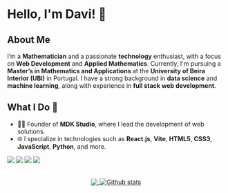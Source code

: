 # Hello, I'm Davi! 👋

## About Me

I’m a **Mathematician** and a passionate **technology** enthusiast, with a focus on **Web Development** and **Applied Mathematics**. Currently, I'm pursuing a **Master’s in Mathematics and Applications** at the **University of Beira Interior (UBI)** in Portugal. I have a strong background in **data science** and **machine learning**, along with experience in **full stack web development**.

## What I Do 🚀

- 🧑‍💻 Founder of **MDK Studio**, where I lead the development of web solutions.
- 🌐 I specialize in technologies such as **React.js**, **Vite**, **HTML5**, **CSS3**, **JavaScript**, **Python**, and more.

<p align="left">
  <a href="https://github.com/davikomura" alt="Github">
  <img src="https://img.shields.io/badge/GitHub-100000?style=for-the-badge&logo=github&logoColor=white&link=https://github.com/davikomura" /></a>

  <a href="https://www.linkedin.com/in/davikomura-2099/" alt="Linkedin">
  <img src="https://img.shields.io/badge/LinkedIn-0077B5?style=for-the-badge&logo=linkedin&logoColor=white&link=https://www.linkedin.com/in/davikomura-2099/" /></a>

  <a href="https://twitter.com/MathStatsdk" alt="Twitter">
  <img src="https://img.shields.io/badge/X-000000?style=for-the-badge&logo=x&logoColor=white&link=MathStatsdk" /></a>

  <a href="https://www.instagram.com/davi_komura20/" alt="Instagram">
  <img src="https://img.shields.io/badge/Instagram-E4405F?style=for-the-badge&logo=instagram&logoColor=white&link=https://www.instagram.com/davi_komura20/"/></a>
</p>  

<br/>

<center>
<a href="https://github.com/davikomura">
  <img align="center" src="https://github-readme-stats.vercel.app/api/top-langs/?username=davikomura&theme=tokyonight&hide_langs_below=1" />
</a>

<a href="https://github.com/davikomura">
 <img align="center" src="https://github-readme-stats.vercel.app/api?username=davikomura&show_icons=true&theme=tokyonight&line_height=27" alt="Github stats"/>
</a>
<!---
davikomura/davikomura is a ✨ special ✨ repository because its `README.md` (this file) appears on your GitHub profile.
You can click the Preview link to take a look at your changes.
--->
